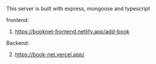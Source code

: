 This server is built with express, mongoose and typescript

<!-- Deployed live link into (vercel) -->

frontend:

1. https://booknet-frontend.netlify.app/add-book

Backend:

2. https://book-net.vercel.app/
